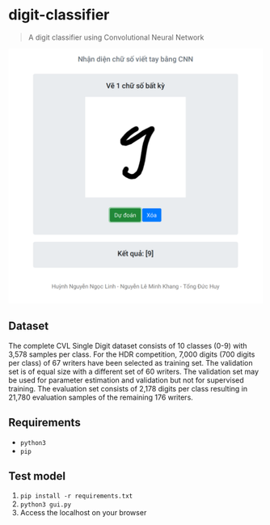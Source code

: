 # digit-classifier
> A digit classifier using Convolutional Neural Network

<p align="center">
    <img width="700" src="screenshots/screenshot.png">
</p>

## Dataset

The complete CVL Single Digit dataset consists of 10 classes (0-9) with 3,578 samples per class. For the HDR competition, 7,000 digits (700 digits per class) of 67 writers have been selected as training set. The validation set is of equal size with a different set of 60 writers. The validation set may be used for parameter estimation and validation but not for supervised training. The evaluation set consists of 2,178 digits per class resulting in 21,780 evaluation samples of the remaining 176 writers.

## Requirements

* `python3`
* `pip`

## Test model

1. `pip install -r requirements.txt`
1. `python3 gui.py`
1. Access the localhost on your browser
